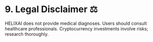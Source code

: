 # 9. Legal Disclaimer ⚖️  
HELIXAI does not provide medical diagnoses. Users should consult healthcare professionals. Cryptocurrency investments involve risks; research thoroughly.
